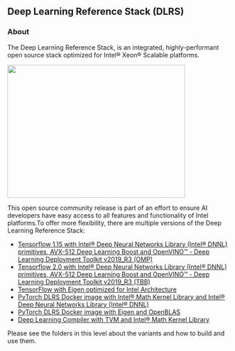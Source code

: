## Deep Learning Reference Stack (DLRS)

### About

The Deep Learning Reference Stack, is an integrated, highly-performant open source stack optimized for Intel® Xeon® Scalable platforms.

<img src="https://clearlinux.org/sites/default/files/single_2.png" width="400" height="300" />

This open source community release is part of an effort to ensure AI developers have easy access to all features and functionality of Intel platforms.To offer more flexibility, there are multiple versions of the Deep Learning Reference Stack:

* [Tensorflow 1.15 with Intel® Deep Neural Networks Library (Intel® DNNL) primitives, AVX-512 Deep Learning Boost and OpenVINO™ - Deep Learning Deployment Toolkit v2019_R3 (OMP)](https://hub.docker.com/r/clearlinux/stacks-dlrs-mkl)
* [Tensorflow 2.0 with Intel® Deep Neural Networks Library (Intel® DNNL) primitives, AVX-512 Deep Learning Boost and OpenVINO™ - Deep Learning Deployment Toolkit v2019_R3 (TBB)](https://hub.docker.com/r/clearlinux/stacks-dlrs_2-mkl)
* [TensorFlow with Eigen optimized for Intel Architecture](https://hub.docker.com/r/clearlinux/stacks-dlrs-oss)
* [PyTorch DLRS Docker image with Intel® Math Kernel Library and Intel® Deep Neural Networks Library (Intel® DNNL)](https://hub.docker.com/r/clearlinux/stacks-pytorch-mkl)
* [PyTorch DLRS Docker image with Eigen and OpenBLAS](https://hub.docker.com/r/clearlinux/stacks-pytorch-oss)
* [Deep Learning Compiler with TVM and Intel® Math Kernel Library](https://hub.docker.com/r/clearlinux/stacks-ml-compiler)


Please see the folders in this level about the variants and how to build and use them.
